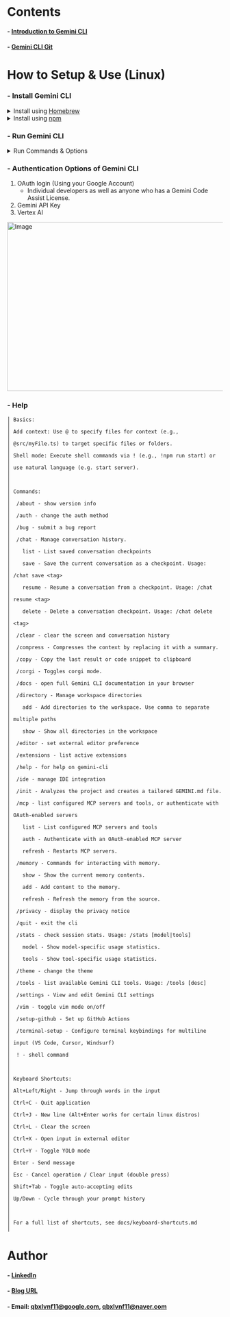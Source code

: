 Contents
=============

#### - [Introduction to Gemini CLI](https://blog.naver.com/qbxlvnf11/223999168942)

#### - [Gemini CLI Git](https://github.com/google-gemini/gemini-cli)


How to Setup & Use (Linux)
=============

### - Install Gemini CLI

   <details>
   <summary>Install using <a href="https://brew.sh/">Homebrew</a></summary>
     
```
# Install Homebrew
/bin/bash -c "$(curl -fsSL https://raw.githubusercontent.com/Homebrew/install/HEAD/install.sh)"
echo >> /home/{account_name}/.bashr
echo 'eval "$(/home/linuxbrew/.linuxbrew/bin/brew shellenv)"' >> /home/{account_name}/.bashrc
eval "$(/home/linuxbrew/.linuxbrew/bin/brew shellenv)"
sudo apt-get install build-essential
brew --version
# Install Gemini CLI
brew install gemini-cli
```
   </details>

   <details>
   <summary>Install using <a href="https://www.npmjs.com/">npm</a></summary>

```
npm install -g @google/gemini-cli
# Install Gemini CLI (Preview version)
npm install -g @google/gemini-cli@preview
# Install Gemini CLI (Stable version)
npm install -g @google/gemini-cli@latest
# Install Gemini CLI (Nightly version)
npm install -g @google/gemini-cli@nightly
```
   </details>
   
### - Run Gemini CLI

   <details>
   <summary>Run Commands & Options</summary>

```
# Start in current directory
gemini
# Include multiple directories
gemini --include-directories ../lib,../docs
```
   </details>
   
### - Authentication Options of Gemini CLI

1. OAuth login (Using your Google Account)
   * Individual developers as well as anyone who has a Gemini Code Assist License.
2. Gemini API Key
3. Vertex AI
     
<img width="608" height="395" alt="Image" src="https://github.com/user-attachments/assets/ae61db96-3492-4785-903a-b97ae4ee00b1" />

### - Help

```
│ Basics:                                                              │
│ Add context: Use @ to specify files for context (e.g.,               │
│ @src/myFile.ts) to target specific files or folders.                 │
│ Shell mode: Execute shell commands via ! (e.g., !npm run start) or   │
│ use natural language (e.g. start server).                            │
│                                                                      │
│ Commands:                                                            │
│  /about - show version info                                          │
│  /auth - change the auth method                                      │
│  /bug - submit a bug report                                          │
│  /chat - Manage conversation history.                                │
│    list - List saved conversation checkpoints                        │
│    save - Save the current conversation as a checkpoint. Usage:      │
│ /chat save <tag>                                                     │
│    resume - Resume a conversation from a checkpoint. Usage: /chat    │
│ resume <tag>                                                         │
│    delete - Delete a conversation checkpoint. Usage: /chat delete    │
│ <tag>                                                                │
│  /clear - clear the screen and conversation history                  │
│  /compress - Compresses the context by replacing it with a summary.  │
│  /copy - Copy the last result or code snippet to clipboard           │
│  /corgi - Toggles corgi mode.                                        │
│  /docs - open full Gemini CLI documentation in your browser          │
│  /directory - Manage workspace directories                           │
│    add - Add directories to the workspace. Use comma to separate     │
│ multiple paths                                                       │
│    show - Show all directories in the workspace                      │
│  /editor - set external editor preference                            │
│  /extensions - list active extensions                                │
│  /help - for help on gemini-cli                                      │
│  /ide - manage IDE integration                                       │
│  /init - Analyzes the project and creates a tailored GEMINI.md file. │
│  /mcp - list configured MCP servers and tools, or authenticate with  │
│ OAuth-enabled servers                                                │
│    list - List configured MCP servers and tools                      │
│    auth - Authenticate with an OAuth-enabled MCP server              │
│    refresh - Restarts MCP servers.                                   │
│  /memory - Commands for interacting with memory.                     │
│    show - Show the current memory contents.                          │
│    add - Add content to the memory.                                  │
│    refresh - Refresh the memory from the source.                     │
│  /privacy - display the privacy notice                               │
│  /quit - exit the cli                                                │
│  /stats - check session stats. Usage: /stats [model|tools]           │
│    model - Show model-specific usage statistics.                     │
│    tools - Show tool-specific usage statistics.                      │
│  /theme - change the theme                                           │
│  /tools - list available Gemini CLI tools. Usage: /tools [desc]      │
│  /settings - View and edit Gemini CLI settings                       │
│  /vim - toggle vim mode on/off                                       │
│  /setup-github - Set up GitHub Actions                               │
│  /terminal-setup - Configure terminal keybindings for multiline      │
│ input (VS Code, Cursor, Windsurf)                                    │
│  ! - shell command                                                   │
│                                                                      │
│ Keyboard Shortcuts:                                                  │
│ Alt+Left/Right - Jump through words in the input                     │
│ Ctrl+C - Quit application                                            │
│ Ctrl+J - New line (Alt+Enter works for certain linux distros)        │
│ Ctrl+L - Clear the screen                                            │
│ Ctrl+X - Open input in external editor                               │
│ Ctrl+Y - Toggle YOLO mode                                            │
│ Enter - Send message                                                 │
│ Esc - Cancel operation / Clear input (double press)                  │
│ Shift+Tab - Toggle auto-accepting edits                              │
│ Up/Down - Cycle through your prompt history                          │
│                                                                      │
│ For a full list of shortcuts, see docs/keyboard-shortcuts.md         │
```
     
Author
=============

#### - [LinkedIn](https://www.linkedin.com/in/taeyong-kong-016bb2154)

#### - [Blog URL](https://blog.naver.com/qbxlvnf11)

#### - Email: qbxlvnf11@google.com, qbxlvnf11@naver.com

